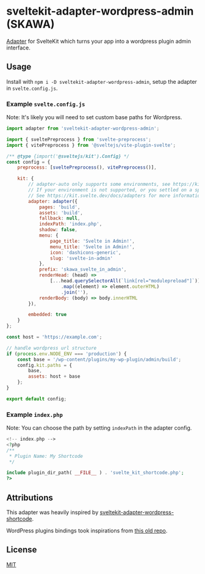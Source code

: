 # sveltekit-adapter-wordpress-admin (SKAWA)

[Adapter](https://kit.svelte.dev/docs#adapters) for SvelteKit which turns your app into a wordpress plugin admin interface.

## Usage

Install with `npm i -D sveltekit-adapter-wordpress-admin`, setup the adapter in `svelte.config.js`.

### Example `svelte.config.js`

Note: It's likely you will need to set custom base paths for Wordpress.

```js
import adapter from 'sveltekit-adapter-wordpress-admin';

import { sveltePreprocess } from 'svelte-preprocess';
import { vitePreprocess } from '@sveltejs/vite-plugin-svelte';

/** @type {import('@sveltejs/kit').Config} */
const config = {
    preprocess: [sveltePreprocess(), vitePreprocess()],

    kit: {
        // adapter-auto only supports some environments, see https://kit.svelte.dev/docs/adapter-auto for a list.
        // If your environment is not supported, or you settled on a specific environment, switch out the adapter.
        // See https://kit.svelte.dev/docs/adapters for more information about adapters.
        adapter: adapter({
            pages: 'build',
            assets: 'build',
            fallback: null,
            indexPath: 'index.php',
            shadow: false,
            menu: {
                page_title: 'Svelte in Admin!',
                menu_title: 'Svelte in Admin!',
                icon: 'dashicons-generic',
                slug: 'svelte-in-admin'
            },
            prefix: 'skawa_svelte_in_admin',
            renderHead: (head) =>
                [...head.querySelectorAll(`link[rel="modulepreload"]`)]
                    .map((element) => element.outerHTML)
                    .join(''),
            renderBody: (body) => body.innerHTML
        }),

        embedded: true
    }
};

const host = 'https://example.com';

// handle wordpress url structure
if (process.env.NODE_ENV === 'production') {
    const base = '/wp-content/plugins/my-wp-plugin/admin/build';
    config.kit.paths = {
        base,
        assets: host + base
    };
}

export default config;
```

### Example `index.php`

Note: You can choose the path by setting `indexPath` in the adapter config.

```php
<!-- index.php -->
<?php
/**
 * Plugin Name: My Shortcode
 */

include plugin_dir_path( __FILE__ ) . 'svelte_kit_shortcode.php';
?>
```

## Attributions

This adapter was heavily inspired by [sveltekit-adapter-wordpress-shortcode](https://github.com/tomatrow/sveltekit-adapter-wordpress-shortcode).

WordPress plugins bindings took inspirations from [this old repo](https://github.com/Ebeldev/svelte-wordpress-plugin).

<!--
### Passing attributes and content

Both are inserted right before the svelte kit body.

```html
[my-shortcode attribute-a attribute-b attribute-c]
<a href="/">Home</a>
[/my-shortcode]
```

becomes

```html
<script id="my-shortcode-attributes" type="application/json">
	["attribute-a", "attribute-b", "attribute-c"]
</script>
<template id="my-shortcode-content">
	<a href="/">Home</a>
</template>
<!-- svelte kit body stuff -_>
```
-->

<!--
## Style Isolation

### (1) Shadow dom

Setting the `shadow` option to true puts the head and body data under one shadow dom.

### or (2) Postcss

The following configuration of `postcss` plugins should provide enough isolation from Wordpress styles.

Note that `postcss-autoreset` is using the fork at `tomatrow/postcss-autoreset`.

```js
const autoprefixer = require("autoprefixer")
const cssnano = require("cssnano")
const safeImportant = require("postcss-safe-important")
const prefixer = require("postcss-prefix-selector")
const initial = require("postcss-initial")
const autoReset = require("postcss-autoreset")

const mode = process.env.NODE_ENV
const dev = mode === "development"

const config = {
	plugins: [
		autoReset({ reset: "revert" }),
		initial(),
		prefixer({
			prefix: "#svelte",
			transform(prefix, selector, prefixedSelector) {
				return ["html", "body"].includes(selector) ? `${selector} ${prefix}` : prefixedSelector
			}
		}),
		autoprefixer(),
		safeImportant(),
		!dev &&
			cssnano({
				preset: "default"
			})
	]
}

module.exports = config
```
-->

## License

[MIT](LICENSE)
